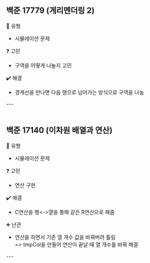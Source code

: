 ## 백준 17779 (게리멘더링 2)  
:pushpin: 유형  
* 시뮬레이션 문제  

:question: 고민  
* 구역을 어떻게 나눌지 고민  

:heavy_check_mark: 해결  
* 경계선을 만나면 다음 행으로 넘어가는 방식으로 구역을 나눔  
  
---<br><br>

## 백준 17140 (이차원 배열과 연산)
:pushpin: 유형  
* 시뮬레이션 문제  

:question: 고민  
* 연산 구현

:heavy_check_mark: 해결  
* C연산을 행<->열을 통해 같은 R연산으로 해줌  

:heavy_plus_sign: 난관
* 연산을 하면서 기존 열 개수 값을 바꿔버려 틀림  
  => tmpCol을 만들어 연산이 끝날 때 열 개수를 바꿔 해결  

---<br><br>